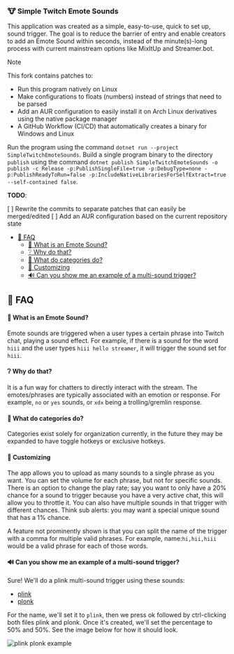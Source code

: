 ### 🐮 Simple Twitch Emote Sounds

This application was created as a simple, easy-to-use, quick to set up, sound trigger. The goal is to reduce the barrier
of entry and enable creators to add an Emote Sound within seconds, instead of the minute(s)-long process with current
mainstream options like MixItUp and Streamer.bot.

> [!NOTE]
> This fork contains patches to:
>
> - Run this program natively on Linux
> - Make configurations to floats (numbers) instead of strings that need to be parsed
> - Add an AUR configuration to easily install it on Arch Linux derivatives using the native package manager
> - A GitHub Workflow (CI/CD) that automatically creates a binary for Windows and Linux
>
> Run the program using the command `dotnet run --project SimpleTwitchEmoteSounds`.
> Build a single program binary to the directory `publish` using the command `dotnet publish SimpleTwitchEmoteSounds -o publish -c Release -p:PublishSingleFile=true -p:DebugType=none -p:PublishReadyToRun=false -p:IncludeNativeLibrariesForSelfExtract=true --self-contained false`.
>
> **TODO**:
>
> [ ] Rewrite the commits to separate patches that can easily be merged/edited
> [ ] Add an AUR configuration based on the current repository state

- [📝 FAQ](#-faq)
    - [🤔 What is an Emote Sound?](#-what-is-an-emote-sound)
    - [❔ Why do that?](#-why-do-that)
    - [📁 What do categories do?](#-what-do-categories-do)
    - [💅 Customizing](#-customizing)
    - [🔊 Can you show me an example of a multi-sound trigger?](#-can-you-show-me-an-example-of-a-multi-sound-trigger)

## 📝 FAQ

#### 🤔 What is an Emote Sound?

Emote sounds are triggered when a user types a certain phrase into Twitch chat, playing a sound effect. For example, if
there is a sound for the word `hiii` and the user types `hiii hello streamer`, it will trigger the sound set for `hiii`.

#### ❔ Why do that?

It is a fun way for chatters to directly interact with the stream. The emotes/phrases are typically associated with an
emotion or response. For example, `no` or `yes` sounds, or `xdx` being a trolling/gremlin response.

#### 📁 What do categories do?

Categories exist solely for organization currently, in the future they may be expanded to have toggle hotkeys or
exclusive hotkeys.

#### 💅 Customizing

The app allows you to upload as many sounds to a single phrase as you want. You can set the volume for each phrase, but
not for specific sounds. There is an option to change the play rate; say you want to only have a 20% chance for a sound
to trigger because you have a very active chat, this will allow you to throttle it. You can also have multiple sounds in
that trigger with different chances. Think sub alerts: you may want a special unique sound that has a 1% chance.

A feature not prominently shown is that you can split the name of the trigger with a comma for multiple valid phrases.
For example, name:`hi,hii,hiii` would be a valid phrase for each of those words.

#### 🔊 Can you show me an example of a multi-sound trigger?
Sure! We'll do a plink multi-sound trigger using these sounds:

- [plink](https://github.com/Ganom/SimpleTwitchEmoteSounds/raw/refs/heads/master/example/plink.mp3)
- [plonk](https://github.com/Ganom/SimpleTwitchEmoteSounds/raw/refs/heads/master/example/plonk.mp3)

For the name, we'll set it to `plink`, then we press ok followed by ctrl-clicking both files plink and plonk. Once it's created, we'll set the percentage to 50% and 50%. See the image below for how it should look.

![plink plonk example](https://raw.githubusercontent.com/Ganom/SimpleTwitchEmoteSounds/refs/heads/master/example/example-image.png)
